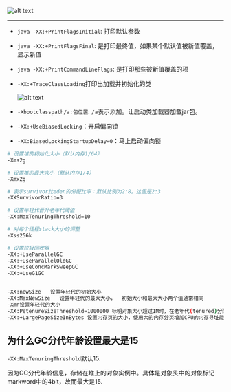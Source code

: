![alt text](https://cdn.jsdelivr.net/gh/sword4869/pic1@main/images/202407112140646.png)

---

- `java -XX:+PrintFlagsInitial`: 打印默认参数
- `java -XX:+PrintFlagsFinal`: 是打印最终值，如果某个默认值被新值覆盖，显示新值
- `java -XX:+PrintCommandLineFlags`: 是打印那些被新值覆盖的项

- `-XX:+TraceClassLoading`打印出加载并初始化的类

    ![alt text](https://cdn.jsdelivr.net/gh/sword4869/pic1@main/images/202407112140647.png)

- `-Xbootclasspath/a:包位置`: `/a`表示添加。让启动类加载器加载jar包。
- `-XX:+UseBiasedLocking`：开启偏向锁
- `-XX:BiasedLockingStartupDelay=0`：马上启动偏向锁

```bash
# 设置堆的初始化大小（默认内存1/64）
-Xms2g

# 设置堆的最大大小（默认内存1/4）
-Xmx2g

# 表示survivor比eden的分配比率：默认比例为2:8。这里是2:3
-XXSurvivorRatio=3

# 设置年轻代晋升老年代阈值
-XX:MaxTenuringThreshold=10

# 对每个线程stack大小的调整
-Xss256k

# 设置垃圾回收器
-XX:+UseParallelGC
-XX:+UseParallelOldGC
-XX:+UseConcMarkSweepGC
-XX:+UseG1GC


-XX:newSize   设置年轻代的初始大小
-XX:MaxNewSize   设置年轻代的最大大小，  初始大小和最大大小两个值通常相同
-Xmn设置年轻代的大小
-XX:PetenureSizeThreshold=1000000 标明对象大小超过1M时，在老年代(tenured)分配内存空间。
-XX:+LargePageSizeInBytes 设置内存页的大小，使用大的内存分页增加CPU的内存寻址能力
```
## 为什么GC分代年龄设置最大是15

`-XX:MaxTenuringThreshold`默认15.

因为GC分代年龄信息，存储在堆上的对象实例中。具体是对象头中的对象标记markword中的4bit，故而最大是15.